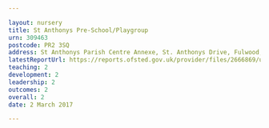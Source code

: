 ```yaml
---

layout: nursery
title: St Anthonys Pre-School/Playgroup
urn: 309463
postcode: PR2 3SQ
address: St Anthonys Parish Centre Annexe, St. Anthonys Drive, Fulwood, Preston, PR2 3SQ
latestReportUrl: https://reports.ofsted.gov.uk/provider/files/2666869/urn/309463.pdf
teaching: 2
development: 2
leadership: 2
outcomes: 2
overall: 2
date: 2 March 2017

---
```

